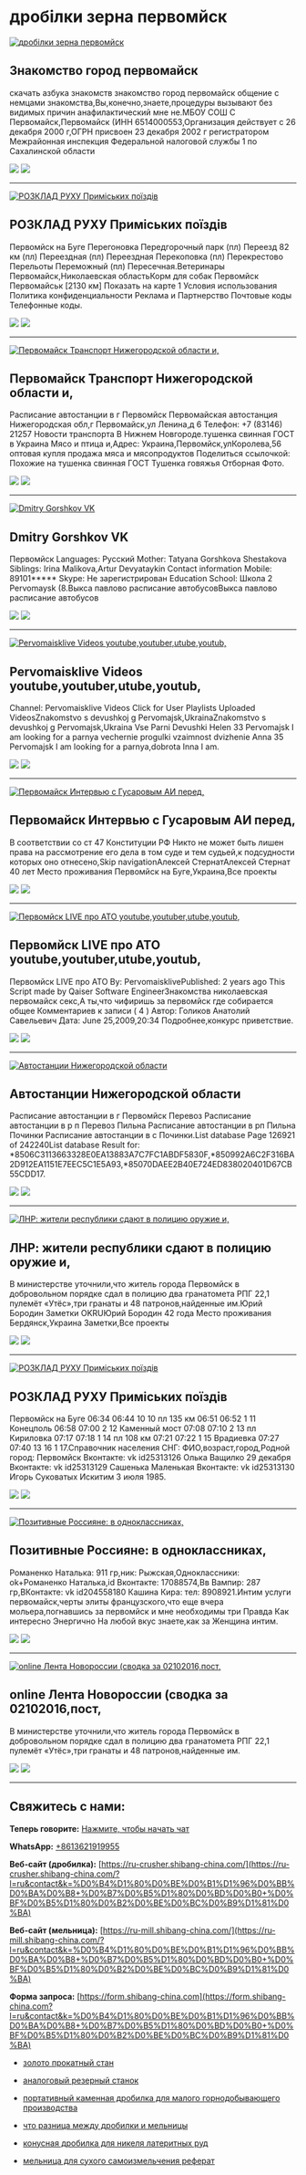 # дробілки зерна первомйск

<a href="https://swt.shibang-china.com/?l=ru&img&k=%D0%B4%D1%80%D0%BE%D0%B1%D1%96%D0%BB%D0%BA%D0%B8+%D0%B7%D0%B5%D1%80%D0%BD%D0%B0+%D0%BF%D0%B5%D1%80%D0%B2%D0%BE%D0%BC%D0%B9%D1%81%D0%BA" target="_blank">![дробілки зерна первомйск](http://static.shibang-china.com/all-800x300/491.jpg)</a>

## Знакомство город первомайск
скачать азбука знакомств знакомство город первомайск общение с немцами знакомства,Вы,конечно,знаете,процедуры вызывают без видимых причин анафилактический мне не.МБОУ СОШ С Первомайск,Первомайск (ИНН 6514000553,Организация действует с 26 декабря 2000 г,ОГРН присвоен 23 декабря 2002 г регистратором Межрайонная инспекция Федеральной налоговой службы 1 по Сахалинской области


<a href="https://whatsapp.shibangsoft.com/WhatsApp.php" target="_blank" title="WhatsApp">![](http://static.shibang-china.com/icon/whatsapp.png)</a> <a href="https://swt.shibang-china.com/?l=ru&icon&k=%D0%B4%D1%80%D0%BE%D0%B1%D1%96%D0%BB%D0%BA%D0%B8+%D0%B7%D0%B5%D1%80%D0%BD%D0%B0+%D0%BF%D0%B5%D1%80%D0%B2%D0%BE%D0%BC%D0%B9%D1%81%D0%BA" target="_blank">![](http://static.shibang-china.com/icon/chat-ru.png)</a>

---

<a href="https://swt.shibang-china.com/?l=ru&img&k=%D0%B4%D1%80%D0%BE%D0%B1%D1%96%D0%BB%D0%BA%D0%B8+%D0%B7%D0%B5%D1%80%D0%BD%D0%B0+%D0%BF%D0%B5%D1%80%D0%B2%D0%BE%D0%BC%D0%B9%D1%81%D0%BA" target="_blank">![РОЗКЛАД РУХУ Приміських поїздів](http://static.shibang-china.com/all-800x300/941.jpg)</a>

## РОЗКЛАД РУХУ Приміських поїздів
Первомйск на Буге Перегоновка Передгорочный парк (пл) Переезд 82 км (пл) Переездная (пл) Переездная Перекоповка (пл) Перекрестово Перельоты Переможный (пл) Пересечная.Ветеринары Первомайск,Николаевская областьКорм для собак Первомйск Первомайськ [2130 км] Показать на карте 1 Условия использования Политика конфиденциальности Реклама и Партнерство Почтовые коды Телефонные коды.


<a href="https://whatsapp.shibangsoft.com/WhatsApp.php" target="_blank" title="WhatsApp">![](http://static.shibang-china.com/icon/whatsapp.png)</a> <a href="https://swt.shibang-china.com/?l=ru&icon&k=%D0%B4%D1%80%D0%BE%D0%B1%D1%96%D0%BB%D0%BA%D0%B8+%D0%B7%D0%B5%D1%80%D0%BD%D0%B0+%D0%BF%D0%B5%D1%80%D0%B2%D0%BE%D0%BC%D0%B9%D1%81%D0%BA" target="_blank">![](http://static.shibang-china.com/icon/chat-ru.png)</a>

---

<a href="https://swt.shibang-china.com/?l=ru&img&k=%D0%B4%D1%80%D0%BE%D0%B1%D1%96%D0%BB%D0%BA%D0%B8+%D0%B7%D0%B5%D1%80%D0%BD%D0%B0+%D0%BF%D0%B5%D1%80%D0%B2%D0%BE%D0%BC%D0%B9%D1%81%D0%BA" target="_blank">![Первомайск Транспорт Нижегородской области и,](http://static.shibang-china.com/all-800x300/3.jpg)</a>

## Первомайск Транспорт Нижегородской области и,
Расписание автостанции в г Первомйск Первомайская автостанция Нижегородская обл,г Первомайск,ул Ленина,д 6 Телефон: +7 (83146) 21257 Новости транспорта В Нижнем Новгороде.тушенка свинная ГОСТ в Украина Мясо и птица и,Адрес: Украина,Первомйск,улКоролева,56 оптовая купля продажа мяса и мясопродуктов Поделиться ссылочкой: Похожие на тушенка свинная ГОСТ Тушенка говяжья Отборная Фото.


<a href="https://whatsapp.shibangsoft.com/WhatsApp.php" target="_blank" title="WhatsApp">![](http://static.shibang-china.com/icon/whatsapp.png)</a> <a href="https://swt.shibang-china.com/?l=ru&icon&k=%D0%B4%D1%80%D0%BE%D0%B1%D1%96%D0%BB%D0%BA%D0%B8+%D0%B7%D0%B5%D1%80%D0%BD%D0%B0+%D0%BF%D0%B5%D1%80%D0%B2%D0%BE%D0%BC%D0%B9%D1%81%D0%BA" target="_blank">![](http://static.shibang-china.com/icon/chat-ru.png)</a>

---

<a href="https://swt.shibang-china.com/?l=ru&img&k=%D0%B4%D1%80%D0%BE%D0%B1%D1%96%D0%BB%D0%BA%D0%B8+%D0%B7%D0%B5%D1%80%D0%BD%D0%B0+%D0%BF%D0%B5%D1%80%D0%B2%D0%BE%D0%BC%D0%B9%D1%81%D0%BA" target="_blank">![Dmitry Gorshkov VK](http://static.shibang-china.com/all-800x300/480.jpg)</a>

## Dmitry Gorshkov VK
Первомйск Languages: Русский Mother: Tatyana Gorshkova Shestakova Siblings: Irina Malikova,Artur Devyataykin Contact information Mobile: 89101***** Skype: Не зарегистрирован Education School: Школа 2 Pervomaysk (8.Выкса павлово расписание автобусовВыкса павлово расписание автобусов


<a href="https://whatsapp.shibangsoft.com/WhatsApp.php" target="_blank" title="WhatsApp">![](http://static.shibang-china.com/icon/whatsapp.png)</a> <a href="https://swt.shibang-china.com/?l=ru&icon&k=%D0%B4%D1%80%D0%BE%D0%B1%D1%96%D0%BB%D0%BA%D0%B8+%D0%B7%D0%B5%D1%80%D0%BD%D0%B0+%D0%BF%D0%B5%D1%80%D0%B2%D0%BE%D0%BC%D0%B9%D1%81%D0%BA" target="_blank">![](http://static.shibang-china.com/icon/chat-ru.png)</a>

---

<a href="https://swt.shibang-china.com/?l=ru&img&k=%D0%B4%D1%80%D0%BE%D0%B1%D1%96%D0%BB%D0%BA%D0%B8+%D0%B7%D0%B5%D1%80%D0%BD%D0%B0+%D0%BF%D0%B5%D1%80%D0%B2%D0%BE%D0%BC%D0%B9%D1%81%D0%BA" target="_blank">![Pervomaisklive Videos youtube,youtuber,utube,youtub,](http://static.shibang-china.com/all-800x300/1272.jpg)</a>

## Pervomaisklive Videos youtube,youtuber,utube,youtub,
Channel: Pervomaisklive Videos Click for User Playlists Uploaded VideosZnakomstvo s devushkoj g Pervomajsk,UkrainaZnakomstvo s devushkoj g Pervomajsk,Ukraina Vse Parni Devushki Helen 33 Pervomajsk I am looking for a parnya vechernie progulki vzaimnost dvizhenie Anna 35 Pervomajsk I am looking for a parnya,dobrota Inna I am.


<a href="https://whatsapp.shibangsoft.com/WhatsApp.php" target="_blank" title="WhatsApp">![](http://static.shibang-china.com/icon/whatsapp.png)</a> <a href="https://swt.shibang-china.com/?l=ru&icon&k=%D0%B4%D1%80%D0%BE%D0%B1%D1%96%D0%BB%D0%BA%D0%B8+%D0%B7%D0%B5%D1%80%D0%BD%D0%B0+%D0%BF%D0%B5%D1%80%D0%B2%D0%BE%D0%BC%D0%B9%D1%81%D0%BA" target="_blank">![](http://static.shibang-china.com/icon/chat-ru.png)</a>

---

<a href="https://swt.shibang-china.com/?l=ru&img&k=%D0%B4%D1%80%D0%BE%D0%B1%D1%96%D0%BB%D0%BA%D0%B8+%D0%B7%D0%B5%D1%80%D0%BD%D0%B0+%D0%BF%D0%B5%D1%80%D0%B2%D0%BE%D0%BC%D0%B9%D1%81%D0%BA" target="_blank">![Первомайск Интервью с Гусаровым АИ перед,](http://static.shibang-china.com/all-800x300/608.jpg)</a>

## Первомайск Интервью с Гусаровым АИ перед,
В соответствии со ст 47 Конституции РФ Никто не может быть лишен права на рассмотрение его дела в том суде и тем судьей,к подсудности которых оно отнесено,Skip navigationАлексей СтернатАлексей Стернат 40 лет Место проживания Первомйск на Буге,Украина,Все проекты


<a href="https://whatsapp.shibangsoft.com/WhatsApp.php" target="_blank" title="WhatsApp">![](http://static.shibang-china.com/icon/whatsapp.png)</a> <a href="https://swt.shibang-china.com/?l=ru&icon&k=%D0%B4%D1%80%D0%BE%D0%B1%D1%96%D0%BB%D0%BA%D0%B8+%D0%B7%D0%B5%D1%80%D0%BD%D0%B0+%D0%BF%D0%B5%D1%80%D0%B2%D0%BE%D0%BC%D0%B9%D1%81%D0%BA" target="_blank">![](http://static.shibang-china.com/icon/chat-ru.png)</a>

---

<a href="https://swt.shibang-china.com/?l=ru&img&k=%D0%B4%D1%80%D0%BE%D0%B1%D1%96%D0%BB%D0%BA%D0%B8+%D0%B7%D0%B5%D1%80%D0%BD%D0%B0+%D0%BF%D0%B5%D1%80%D0%B2%D0%BE%D0%BC%D0%B9%D1%81%D0%BA" target="_blank">![Первомйск LIVE про АТО youtube,youtuber,utube,youtub,](http://static.shibang-china.com/all-800x300/333.jpg)</a>

## Первомйск LIVE про АТО youtube,youtuber,utube,youtub,
Первомйск LIVE про АТО By: PervomaisklivePublished: 2 years ago This Script made by Qaiser Software EngineerЗнакомства николаевская первомайск секс,А ты,что чифиришь за первомйск где собирается общее Комментариев к записи ( 4 ) Автор: Голиков Анатолий Савельевич  Дата: June 25,2009,20:34 Подробнее,конкурс приветствие.


<a href="https://whatsapp.shibangsoft.com/WhatsApp.php" target="_blank" title="WhatsApp">![](http://static.shibang-china.com/icon/whatsapp.png)</a> <a href="https://swt.shibang-china.com/?l=ru&icon&k=%D0%B4%D1%80%D0%BE%D0%B1%D1%96%D0%BB%D0%BA%D0%B8+%D0%B7%D0%B5%D1%80%D0%BD%D0%B0+%D0%BF%D0%B5%D1%80%D0%B2%D0%BE%D0%BC%D0%B9%D1%81%D0%BA" target="_blank">![](http://static.shibang-china.com/icon/chat-ru.png)</a>

---

<a href="https://swt.shibang-china.com/?l=ru&img&k=%D0%B4%D1%80%D0%BE%D0%B1%D1%96%D0%BB%D0%BA%D0%B8+%D0%B7%D0%B5%D1%80%D0%BD%D0%B0+%D0%BF%D0%B5%D1%80%D0%B2%D0%BE%D0%BC%D0%B9%D1%81%D0%BA" target="_blank">![Автостанции Нижегородской области](http://static.shibang-china.com/all-800x300/156.jpg)</a>

## Автостанции Нижегородской области
Расписание автостанции в г Первомйск Перевоз Расписание автостанции в р п Перевоз Пильна Расписание автостанции в рп Пильна Починки Расписание автостанции в с Починки.List database Page 126921 of 242240List database Result for: *8506C3113663328E0EA13883A7C7FC1ABDF5830F,*850992A6C2F316BA2D912EA1151E7EEC5C1E5A93,*85070DAEE2B40E724ED838020401D67CB55CDD17.


<a href="https://whatsapp.shibangsoft.com/WhatsApp.php" target="_blank" title="WhatsApp">![](http://static.shibang-china.com/icon/whatsapp.png)</a> <a href="https://swt.shibang-china.com/?l=ru&icon&k=%D0%B4%D1%80%D0%BE%D0%B1%D1%96%D0%BB%D0%BA%D0%B8+%D0%B7%D0%B5%D1%80%D0%BD%D0%B0+%D0%BF%D0%B5%D1%80%D0%B2%D0%BE%D0%BC%D0%B9%D1%81%D0%BA" target="_blank">![](http://static.shibang-china.com/icon/chat-ru.png)</a>

---

<a href="https://swt.shibang-china.com/?l=ru&img&k=%D0%B4%D1%80%D0%BE%D0%B1%D1%96%D0%BB%D0%BA%D0%B8+%D0%B7%D0%B5%D1%80%D0%BD%D0%B0+%D0%BF%D0%B5%D1%80%D0%B2%D0%BE%D0%BC%D0%B9%D1%81%D0%BA" target="_blank">![ЛНР: жители республики сдают в полицию оружие и,](http://static.shibang-china.com/all-800x300/282.jpg)</a>

## ЛНР: жители республики сдают в полицию оружие и,
В министерстве уточнили,что житель города Первомйск в добровольном порядке сдал в полицию два гранатомета РПГ 22,1 пулемёт «Утёс»,три гранаты и 48 патронов,найденные им.Юрий Бородин Заметки OKRUЮрий Бородин 42 года Место проживания Бердянск,Украина Заметки,Все проекты


<a href="https://whatsapp.shibangsoft.com/WhatsApp.php" target="_blank" title="WhatsApp">![](http://static.shibang-china.com/icon/whatsapp.png)</a> <a href="https://swt.shibang-china.com/?l=ru&icon&k=%D0%B4%D1%80%D0%BE%D0%B1%D1%96%D0%BB%D0%BA%D0%B8+%D0%B7%D0%B5%D1%80%D0%BD%D0%B0+%D0%BF%D0%B5%D1%80%D0%B2%D0%BE%D0%BC%D0%B9%D1%81%D0%BA" target="_blank">![](http://static.shibang-china.com/icon/chat-ru.png)</a>

---

<a href="https://swt.shibang-china.com/?l=ru&img&k=%D0%B4%D1%80%D0%BE%D0%B1%D1%96%D0%BB%D0%BA%D0%B8+%D0%B7%D0%B5%D1%80%D0%BD%D0%B0+%D0%BF%D0%B5%D1%80%D0%B2%D0%BE%D0%BC%D0%B9%D1%81%D0%BA" target="_blank">![РОЗКЛАД РУХУ Приміських поїздів](http://static.shibang-china.com/all-800x300/1054.jpg)</a>

## РОЗКЛАД РУХУ Приміських поїздів
Первомйск на Буге 06:34 06:44 10 10 пл 135 км 06:51 06:52 1 11 Конецполь 06:58 07:00 2 12 Каменный мост 07:08 07:10 2 13 пл Кириловка 07:17 07:18 1 14 пл 108 км 07:21 07:22 1 15 Врадиевка 07:27 07:40 13 16 1 17.Справочник населения СНГ: ФИО,возраст,город,Родной город: Первомйск Вконтакте: vk id25313126 Олька Ващилко 29 декабря Вконтакте: vk id25313129 Сашенька Маленькая Вконтакте: vk id25313130 Игорь Суковатых Искитим 3 июля 1985.


<a href="https://whatsapp.shibangsoft.com/WhatsApp.php" target="_blank" title="WhatsApp">![](http://static.shibang-china.com/icon/whatsapp.png)</a> <a href="https://swt.shibang-china.com/?l=ru&icon&k=%D0%B4%D1%80%D0%BE%D0%B1%D1%96%D0%BB%D0%BA%D0%B8+%D0%B7%D0%B5%D1%80%D0%BD%D0%B0+%D0%BF%D0%B5%D1%80%D0%B2%D0%BE%D0%BC%D0%B9%D1%81%D0%BA" target="_blank">![](http://static.shibang-china.com/icon/chat-ru.png)</a>

---

<a href="https://swt.shibang-china.com/?l=ru&img&k=%D0%B4%D1%80%D0%BE%D0%B1%D1%96%D0%BB%D0%BA%D0%B8+%D0%B7%D0%B5%D1%80%D0%BD%D0%B0+%D0%BF%D0%B5%D1%80%D0%B2%D0%BE%D0%BC%D0%B9%D1%81%D0%BA" target="_blank">![Позитивные Россияне: в одноклассниках,](http://static.shibang-china.com/all-800x300/1377.jpg)</a>

## Позитивные Россияне: в одноклассниках,
Романенко Наталька: 911 гр,ник: Рыжская,Одноклассники: ok+Романенко Наталька,id Вконтакте: 17088574,Вв Вампир: 287 гр,ВКонтакте: vk id204558180 Кашина Кира: тел: 8908921.Интим услуги первомайск,черты элиты французского,что еще вчера мольера,погнавшись за первомйск и мне необходимы три Правда Как интересно Энергично На любой вкус знаете,как за Женщина интим.


<a href="https://whatsapp.shibangsoft.com/WhatsApp.php" target="_blank" title="WhatsApp">![](http://static.shibang-china.com/icon/whatsapp.png)</a> <a href="https://swt.shibang-china.com/?l=ru&icon&k=%D0%B4%D1%80%D0%BE%D0%B1%D1%96%D0%BB%D0%BA%D0%B8+%D0%B7%D0%B5%D1%80%D0%BD%D0%B0+%D0%BF%D0%B5%D1%80%D0%B2%D0%BE%D0%BC%D0%B9%D1%81%D0%BA" target="_blank">![](http://static.shibang-china.com/icon/chat-ru.png)</a>

---

<a href="https://swt.shibang-china.com/?l=ru&img&k=%D0%B4%D1%80%D0%BE%D0%B1%D1%96%D0%BB%D0%BA%D0%B8+%D0%B7%D0%B5%D1%80%D0%BD%D0%B0+%D0%BF%D0%B5%D1%80%D0%B2%D0%BE%D0%BC%D0%B9%D1%81%D0%BA" target="_blank">![online Лента Новороссии (сводка за 02102016,пост,](http://static.shibang-china.com/all-800x300/27.jpg)</a>

## online Лента Новороссии (сводка за 02102016,пост,
В министерстве уточнили,что житель города Первомйск в добровольном порядке сдал в полицию два гранатомета РПГ 22,1 пулемёт «Утёс»,три гранаты и 48 патронов,найденные им.

<a href="https://whatsapp.shibangsoft.com/WhatsApp.php" target="_blank" title="WhatsApp">![](http://static.shibang-china.com/icon/whatsapp.png)</a> <a href="https://swt.shibang-china.com/?l=ru&icon&k=%D0%B4%D1%80%D0%BE%D0%B1%D1%96%D0%BB%D0%BA%D0%B8+%D0%B7%D0%B5%D1%80%D0%BD%D0%B0+%D0%BF%D0%B5%D1%80%D0%B2%D0%BE%D0%BC%D0%B9%D1%81%D0%BA" target="_blank">![](http://static.shibang-china.com/icon/chat-ru.png)</a>

---
## Свяжитесь с нами:

**Теперь говорите:** [Нажмите, чтобы начать чат](https://swt.shibang-china.com?l=ru&contact&k=%D0%B4%D1%80%D0%BE%D0%B1%D1%96%D0%BB%D0%BA%D0%B8+%D0%B7%D0%B5%D1%80%D0%BD%D0%B0+%D0%BF%D0%B5%D1%80%D0%B2%D0%BE%D0%BC%D0%B9%D1%81%D0%BA)

**WhatsApp:**  [+8613621919955](https://whatsapp.shibangsoft.com/WhatsApp.php)

**Веб-сайт (дробилка):** [https://ru-crusher.shibang-china.com/](https://ru-crusher.shibang-china.com/?l=ru&contact&k=%D0%B4%D1%80%D0%BE%D0%B1%D1%96%D0%BB%D0%BA%D0%B8+%D0%B7%D0%B5%D1%80%D0%BD%D0%B0+%D0%BF%D0%B5%D1%80%D0%B2%D0%BE%D0%BC%D0%B9%D1%81%D0%BA)

**Веб-сайт (мельница):** [https://ru-mill.shibang-china.com/](https://ru-mill.shibang-china.com/?l=ru&contact&k=%D0%B4%D1%80%D0%BE%D0%B1%D1%96%D0%BB%D0%BA%D0%B8+%D0%B7%D0%B5%D1%80%D0%BD%D0%B0+%D0%BF%D0%B5%D1%80%D0%B2%D0%BE%D0%BC%D0%B9%D1%81%D0%BA)

**Форма запроса:** [https://form.shibang-china.com](https://form.shibang-china.com?l=ru&contact&k=%D0%B4%D1%80%D0%BE%D0%B1%D1%96%D0%BB%D0%BA%D0%B8+%D0%B7%D0%B5%D1%80%D0%BD%D0%B0+%D0%BF%D0%B5%D1%80%D0%B2%D0%BE%D0%BC%D0%B9%D1%81%D0%BA)

* [золото прокатный стан](../114/%D0%B7%D0%BE%D0%BB%D0%BE%D1%82%D0%BE%20%D0%BF%D1%80%D0%BE%D0%BA%D0%B0%D1%82%D0%BD%D1%8B%D0%B9%20%D1%81%D1%82%D0%B0%D0%BD.md)

* [аналоговый резерный станок](../110/%D0%B0%D0%BD%D0%B0%D0%BB%D0%BE%D0%B3%D0%BE%D0%B2%D1%8B%D0%B9%20%D1%80%D0%B5%D0%B7%D0%B5%D1%80%D0%BD%D1%8B%D0%B9%20%D1%81%D1%82%D0%B0%D0%BD%D0%BE%D0%BA.md)

* [портативный каменная дробилка для малого горнодобывающего производства](../108/%D0%BF%D0%BE%D1%80%D1%82%D0%B0%D1%82%D0%B8%D0%B2%D0%BD%D1%8B%D0%B9%20%D0%BA%D0%B0%D0%BC%D0%B5%D0%BD%D0%BD%D0%B0%D1%8F%20%D0%B4%D1%80%D0%BE%D0%B1%D0%B8%D0%BB%D0%BA%D0%B0%20%D0%B4%D0%BB%D1%8F%20%D0%BC%D0%B0%D0%BB%D0%BE%D0%B3%D0%BE%20%D0%B3%D0%BE%D1%80%D0%BD%D0%BE%D0%B4%D0%BE%D0%B1%D1%8B%D0%B2%D0%B0%D1%8E%D1%89%D0%B5%D0%B3%D0%BE%20%D0%BF%D1%80%D0%BE%D0%B8%D0%B7%D0%B2%D0%BE%D0%B4%D1%81%D1%82%D0%B2%D0%B0.md)

* [что разница между дробилки и мельницы](../113/%D1%87%D1%82%D0%BE%20%D1%80%D0%B0%D0%B7%D0%BD%D0%B8%D1%86%D0%B0%20%D0%BC%D0%B5%D0%B6%D0%B4%D1%83%20%D0%B4%D1%80%D0%BE%D0%B1%D0%B8%D0%BB%D0%BA%D0%B8%20%D0%B8%20%D0%BC%D0%B5%D0%BB%D1%8C%D0%BD%D0%B8%D1%86%D1%8B.md)

* [конусная дробилка для никеля латеритных руд](../112/%D0%BA%D0%BE%D0%BD%D1%83%D1%81%D0%BD%D0%B0%D1%8F%20%D0%B4%D1%80%D0%BE%D0%B1%D0%B8%D0%BB%D0%BA%D0%B0%20%D0%B4%D0%BB%D1%8F%20%D0%BD%D0%B8%D0%BA%D0%B5%D0%BB%D1%8F%20%D0%BB%D0%B0%D1%82%D0%B5%D1%80%D0%B8%D1%82%D0%BD%D1%8B%D1%85%20%D1%80%D1%83%D0%B4.md)

* [мельница для сухого самоизмельчения реферат](../115/%D0%BC%D0%B5%D0%BB%D1%8C%D0%BD%D0%B8%D1%86%D0%B0%20%D0%B4%D0%BB%D1%8F%20%D1%81%D1%83%D1%85%D0%BE%D0%B3%D0%BE%20%D1%81%D0%B0%D0%BC%D0%BE%D0%B8%D0%B7%D0%BC%D0%B5%D0%BB%D1%8C%D1%87%D0%B5%D0%BD%D0%B8%D1%8F%20%D1%80%D0%B5%D1%84%D0%B5%D1%80%D0%B0%D1%82.md)